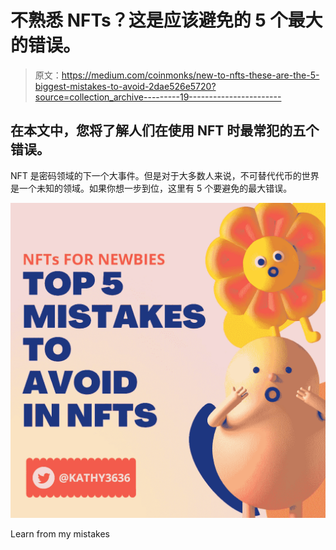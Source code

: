 # 不熟悉 NFTs？这是应该避免的 5 个最大的错误。

> 原文：<https://medium.com/coinmonks/new-to-nfts-these-are-the-5-biggest-mistakes-to-avoid-2dae526e5720?source=collection_archive---------19----------------------->

## 在本文中，您将了解人们在使用 NFT 时最常犯的五个错误。

NFT 是密码领域的下一个大事件。但是对于大多数人来说，不可替代代币的世界是一个未知的领域。如果你想一步到位，这里有 5 个要避免的最大错误。

![](img/1c2c1bda376e16adcf11f2f18332f016.png)

Learn from my mistakes